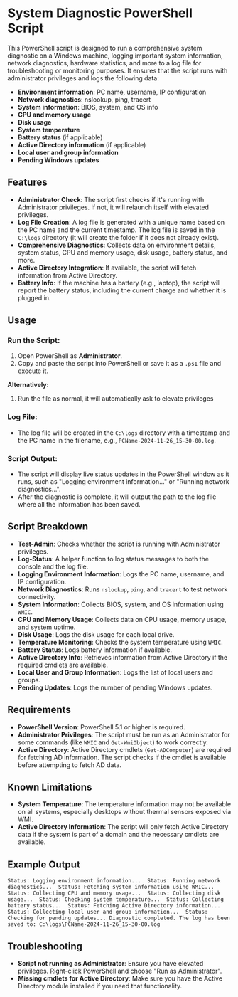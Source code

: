 # System Diagnostic PowerShell Script

This PowerShell script is designed to run a comprehensive system diagnostic on a Windows machine, logging important system information, network diagnostics, hardware statistics, and more to a log file for troubleshooting or monitoring purposes. It ensures that the script runs with administrator privileges and logs the following data:

- **Environment information**: PC name, username, IP configuration
- **Network diagnostics**: nslookup, ping, tracert
- **System information**: BIOS, system, and OS info
- **CPU and memory usage**
- **Disk usage**
- **System temperature**
- **Battery status** (if applicable)
- **Active Directory information** (if applicable)
- **Local user and group information**
- **Pending Windows updates**

## Features

- **Administrator Check**: The script first checks if it's running with Administrator privileges. If not, it will relaunch itself with elevated privileges.
- **Log File Creation**: A log file is generated with a unique name based on the PC name and the current timestamp. The log file is saved in the `C:\logs` directory (it will create the folder if it does not already exist).
- **Comprehensive Diagnostics**: Collects data on environment details, system status, CPU and memory usage, disk usage, battery status, and more.
- **Active Directory Integration**: If available, the script will fetch information from Active Directory.
- **Battery Info**: If the machine has a battery (e.g., laptop), the script will report the battery status, including the current charge and whether it is plugged in.

## Usage

### Run the Script:
1. Open PowerShell as **Administrator**.
2. Copy and paste the script into PowerShell or save it as a `.ps1` file and execute it.

**Alternatively:**
1. Run the file as normal, it will automatically ask to elevate privileges

### Log File:
- The log file will be created in the `C:\logs` directory with a timestamp and the PC name in the filename, e.g., `PCName-2024-11-26_15-30-00.log`.

### Script Output:
- The script will display live status updates in the PowerShell window as it runs, such as "Logging environment information..." or "Running network diagnostics...".
- After the diagnostic is complete, it will output the path to the log file where all the information has been saved.

## Script Breakdown

- **Test-Admin**: Checks whether the script is running with Administrator privileges.
- **Log-Status**: A helper function to log status messages to both the console and the log file.
- **Logging Environment Information**: Logs the PC name, username, and IP configuration.
- **Network Diagnostics**: Runs `nslookup`, `ping`, and `tracert` to test network connectivity.
- **System Information**: Collects BIOS, system, and OS information using `WMIC`.
- **CPU and Memory Usage**: Collects data on CPU usage, memory usage, and system uptime.
- **Disk Usage**: Logs the disk usage for each local drive.
- **Temperature Monitoring**: Checks the system temperature using `WMIC`.
- **Battery Status**: Logs battery information if available.
- **Active Directory Info**: Retrieves information from Active Directory if the required cmdlets are available.
- **Local User and Group Information**: Logs the list of local users and groups.
- **Pending Updates**: Logs the number of pending Windows updates.

## Requirements

- **PowerShell Version**: PowerShell 5.1 or higher is required.
- **Administrator Privileges**: The script must be run as an Administrator for some commands (like `WMIC` and `Get-WmiObject`) to work correctly.
- **Active Directory**: Active Directory cmdlets (`Get-ADComputer`) are required for fetching AD information. The script checks if the cmdlet is available before attempting to fetch AD data.

## Known Limitations

- **System Temperature**: The temperature information may not be available on all systems, especially desktops without thermal sensors exposed via WMI.
- **Active Directory Information**: The script will only fetch Active Directory data if the system is part of a domain and the necessary cmdlets are available.

## Example Output
`Status: Logging environment information... 
Status: Running network diagnostics... 
Status: Fetching system information using WMIC... 
Status: Collecting CPU and memory usage... 
Status: Collecting disk usage... 
Status: Checking system temperature... 
Status: Collecting battery status... 
Status: Fetching Active Directory information... 
Status: Collecting local user and group information... 
Status: Checking for pending updates...
Diagnostic completed. The log has been saved to: C:\logs\PCName-2024-11-26_15-30-00.log`

## Troubleshooting

- **Script not running as Administrator**: Ensure you have elevated privileges. Right-click PowerShell and choose "Run as Administrator".
- **Missing cmdlets for Active Directory**: Make sure you have the Active Directory module installed if you need that functionality.
